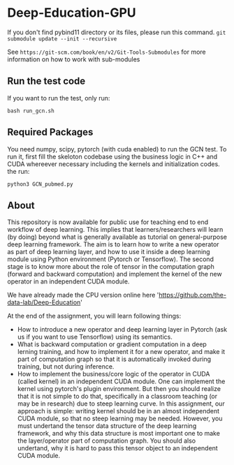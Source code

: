 # Deep-Education-GPU

If you don't find pybind11 directory or its files, please run this command.
`git submodule update --init --recursive`

See `https://git-scm.com/book/en/v2/Git-Tools-Submodules` for more information on how to work with sub-modules

## Run the test code

If you want to run the test, only run:
```
bash run_gcn.sh
```


## Required Packages

You need numpy, scipy, pytorch (with cuda enabled) to run the GCN test. To run it, first fill the skeloton codebase using the business logic in C++ and CUDA whereever necessary including the kernels and initialization codes. the run:
```
python3 GCN_pubmed.py
```

## About
This repository is now available for public use for teaching end to end workflow of deep learning. This implies that learners/researchers will learn (by doing) beyond what is generally available as tutorial on general-purpose deep learning framework. The aim is to learn how to write a new operator as part of deep learning layer, and how to use it inside a deep learning module using Python environment (Pytorch or Tensorflow). The second stage is to know more about the role of tensor in the computation graph (forward and backward computation) and implement the kernel of the new operator in an independent CUDA module.

We have already made the CPU version online here 'https://github.com/the-data-lab/Deep-Education'

At the end of the assignment, you will learn following things:

- How to introduce a new operator and deep learning layer in Pytorch (ask us if you want to use Tensorflow) using its semantics.
- What is backward computation or gradient computation in a deep lerning training, and how to implement it for a new operator, and make it part of computation graph so that it is automatically invoked during training, but not during inference.
- How to implement the business/core logic of the operator in CUDA (called kernel) in an independent CUDA module. One can implement the kernel using pytorch's plugin environment. But then you should realize that it is not simple to do that, specifically in a classroom teaching (or may be in research) due to steep learning curve. In this assignment, our approach is simple: writing kernel should be in an almost independent CUDA module, so that no steep learning may be needed. However, you must undertand the tensor data structure of the deep learning framework, and why this data structure is most important one to make the layer/operator part of computation graph. You should also undertand, why it is hard to pass this tensor object to an independent CUDA module.
